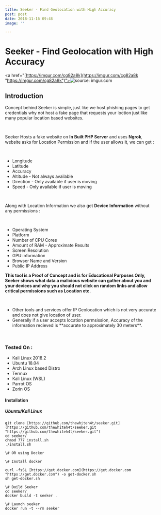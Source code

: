 ```yaml
---
title: Seeker - Find Geolocation with High Accuracy
post: post
date: 2018-11-16 09:48
image: ''

---
```

<h1 class="cyan-text title">Seeker - Find Geolocation with High Accuracy</h1>

<a href="[https://imgur.com/cg82a8k](https://imgur.com/cg82a8k "https://imgur.com/cg82a8k")"><img src="![](https://i.imgur.com/cg82a8k.png)" title="source: imgur.com"/></a>

<h2 class="cyan-text subtitle">Introduction</h2>

<p class="content white-text">

Concept behind Seeker is simple, just like we host phishing pages to  get credentials why not host a fake page that requests your loction just  like many popular location based websites.

<br>

Seeker Hosts a fake website on **In Built PHP Server** and uses **Ngrok**, website asks for Location Permission and if the user allows it, we can get :

<br>

<ul class="browser-default">

<li>Longitude</li>

<li>Latitude</li>

<li>Accuracy</li>

<li>Altitude - Not always available</li>

<li>Direction - Only available if user is moving</li>

<li>Speed - Only available if user is moving</li>

</ul>

<br>

Along with Location Information we also get **Device Information** without any permissions :

<br>

<ul class="browser-default">

<li>Operating System</li>

<li>Platform</li>

<li>Number of CPU Cores</li>

<li>Amount of RAM - Approximate Results</li>

<li>Screen Resolution</li>

<li>GPU information</li>

<li>Browser Name and Version</li>

<li>Public IP Address</li>

</ul>

**This tool is a Proof of Concept and is for Educational Purposes  Only, Seeker shows what data a malicious website can gather about you  and your devices and why you should not click on random links and allow  critical permissions such as Location etc.**

<br>

<ul class="browser-default">

<li>Other tools and services offer IP Geolocation which is not very accurate and does not give location of user.</li>

<li>Generally if a user accepts location permsission, Accuracy of the information recieved is **accurate to approximately 30 meters**.</li>

</ul>

<br>

<h3 class="cyan-text subtitle">Tested On :</h3>

<ul class="browser-default">

<li>Kali Linux 2018.2</li>

<li>Ubuntu 18.04</li>

<li>Arch Linux based Distro</li>

<li>Termux</li>

<li>Kali Linux (WSL)</li>

<li>Parrot OS</li>

<li>Zorin OS</li>

</ul>

<h4 class="cyan-text subtitle">Installation</h4>

<h5 class="cyan-text subtitle">Ubuntu/Kali Linux</h5>

<pre><code class="grey darken-4 red-text">git clone [https://github.com/thewhiteh4t/seeker.git](https://github.com/thewhiteh4t/seeker.git "https://github.com/thewhiteh4t/seeker.git")
cd seeker/
chmod 777 install.sh
./install.sh

\# OR using Docker

\# Install docker

curl -fsSL [https://get.docker.com](https://get.docker.com "https://get.docker.com") -o get-docker.sh
sh get-docker.sh

\# Build Seeker
cd seeker/
docker build -t seeker .

\# Launch seeker
docker run -t --rm seeker

</code></pre>